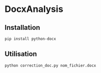 # DocxAnalysis

## Installation
`pip install python-docx`

## Utilisation
`python correction_doc.py nom_fichier.docx`
